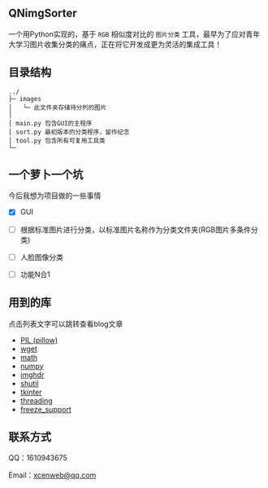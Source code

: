  ## QNimgSorter

一个用Python实现的，基于 `RGB` 相似度对比的 `图片分类` 工具，最早为了应对青年大学习图片收集分类的痛点，正在将它开发成更为灵活的集成工具！


## 目录结构

```text
../
├─ images
│   └─ 此文件夹存储待分列的图片
│ 
│ main.py 包含GUI的主程序
│ sort.py 最初版本的分类程序，留作纪念
│ tool.py 包含所有可复用工具类
└─
```


## 一个萝卜一个坑

今后我想为项目做的一些事情

- [x] GUI
- [ ] 根据标准图片进行分类，以标准图片名称作为分类文件夹(RGB图片多条件分类)
- [ ] 人脸图像分类
- [ ] 功能N合1


## 用到的库

点击列表文字可以跳转查看blog文章

- [PIL (pillow)](https://zhuanlan.zhihu.com/p/45326961)
- [wget](https://blog.csdn.net/qq_55541943/article/details/127169194)
- [math](https://blog.csdn.net/liz_Lee/article/details/106070212)
- [numpy](https://blog.csdn.net/cxmscb/article/details/54583415)
- [imghdr](https://blog.csdn.net/weixin_44799217/article/details/113686691)
- [shutil](https://blog.csdn.net/weixin_41261833/article/details/108050152)
- [tkinter](https://www.runoob.com/python/python-gui-tkinter.html)
- [threading](https://zhuanlan.zhihu.com/p/91601448)
- [freeze_support](https://www.jianshu.com/p/a5f10c152c20)


## 联系方式

QQ：1610943675

Email：xcenweb@qq.com